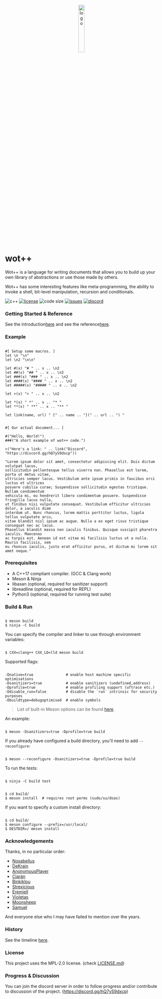 <p align=center><img alt="logo" src="docs/img/logo.png" width=20%></p>

# wot++
Wot++ is a language for writing documents that allows you to build up your own library of abstractions
or use those made by others.

Wot++ has some interesting features like meta-programming, the ability to invoke a shell,
bit-level manipulation, recursion and conditionals.

![c++](https://img.shields.io/badge/c%2B%2B-%3E%3D17-blue.svg?style=flat)
[![license](https://img.shields.io/github/license/Jackojc/wotpp.svg?style=flat)](./LICENSE)
![code size](https://img.shields.io/github/languages/code-size/Jackojc/wotpp?style=flat-square)
[![issues](https://img.shields.io/github/issues/Jackojc/wotpp.svg?style=flat)](https://github.com/Jackojc/wotpp/issues)
[![discord](https://img.shields.io/discord/537732103765229590.svg?label=discord&style=flat)](https://discord.gg/RmgjcES)

### Getting Started & Reference
See the introduction[here](docs/introduction.md) and see the reference[here](docs/reference.md).

### Example
```wpp

#[ Setup some macros. ]
let \n "\n"
let \n2 "\n\n"

let #(x) "# " .. x .. \n2
let ##(x) "## " .. x .. \n2
let ###(x) "### " .. x .. \n2
let ####(x) "#### " .. x .. \n2
let #####(x) "##### " .. x .. \n2

let >(x) "> " .. x .. \n2

let *(x) " *" .. x .. "* "
let **(x) " **" .. x .. "** "

let link(name, url) " [" .. name .. "](" .. url .. ") "


#[ Our actual document... ]

#("Hello, World!")
###("A short example of wot++ code.")

>("Here's a link: " .. link("Discord", "https://discord.gg/hQ7yS9dxcp"))

"Lorem ipsum dolor sit amet, consectetur adipiscing elit. Duis dictum volutpat lacus,
sollicitudin pellentesque tellus viverra non. Phasellus est lorem, porta ut metus vitae,
ultricies semper lacus. Vestibulum ante ipsum primis in faucibus orci luctus et ultrices
posuere cubilia curae; Suspendisse sollicitudin egestas tristique. Nullam condimentum
vehicula mi, eu hendrerit libero condimentum posuere. Suspendisse fringilla lacus nulla,
ut finibus nisi vulputate consequat. Vestibulum efficitur ultricies dolor, a iaculis diam
interdum ut. Nunc rhoncus, lorem mattis porttitor luctus, ligula tellus vulputate arcu,
vitae blandit nisl ipsum ac augue. Nulla a ex eget risus tristique consequat nec ac lacus.
Phasellus blandit massa non iaculis finibus. Quisque suscipit pharetra iaculis. Maecenas
ac turpis est. Aenean id est vitae mi facilisis luctus ut a nulla. Mauris facilisis, sem
eu rhoncus iaculis, justo erat efficitur purus, et dictum mi lorem sit amet neque."

```

### Prerequisites
* A C++17 compliant compiler. (GCC & Clang work)
* Meson & Ninja
* libasan (optional, required for sanitizer support)
* libreadline (optional, required for REPL)
* Python3 (optional, required for running test suite)

### Build & Run
```wpp

$ meson build
$ ninja -C build

```

You can specify the compiler and linker to use through environment variables:
```wpp

$ CXX=clang++ CXX_LD=lld meson build

```

Supported flags:
```wpp

-Dnative=true               # enable host machine specific optimisations
-Dsanitizers=true           # enable sanitizers (undefined,address)
-Dprofile=true              # enable profiling support (uftrace etc.)
-Ddisable_run=false         # disable the `run` intrinsic for security purposes
-Dbuildtype=debugoptimised  # enable symbols

```

> List of built-in Meson options can be found [here](https://mesonbuild.com/Builtin-options.html).

An example:
```wpp

$ meson -Dsanitizers=true -Dprofile=true build

```

If you already have configured a build directory, you'll need to add `--reconfigure`:
```wpp

$ meson --reconfigure -Dsanitizers=true -Dprofile=true build

```

To run the tests:
```wpp

$ ninja -C build test

```

```wpp

$ cd build/
$ meson install  # requires root perms (sudo/su/doas)

```

If you want to specify a custom install directory:
```wpp

$ cd build/
$ meson configure --prefix=/usr/local/
$ DESTDIR=/ meson install

```

### Acknowledgements
Thanks, in no particular order:
* [Noxabellus](https://github.com/noxabellus)
* [DeKrain](https://github.com/dekrain)
* [AnonymousPlayer](https://github.com/Anonymus-Player)
* [Ciarán](https://github.com/iCiaran)
* [Binkiklou](https://github.com/binkiklou)
* [Strexicious](https://github.com/strexicious/)
* [Eremiell](https://github.com/Eremiell)
* [Violetas](https://github.com/violetastcs)
* [Moonsheep](https://github.com/jlagarespo)
* [Samuel](https://github.com/swr06/)

And everyone else who I may have failed to mention over the years.

### History
See the timeline [here](docs/history/README.md).

### License
This project uses the MPL-2.0 license. (check [LICENSE.md](LICENSE.md))

### Progress & Discussion
You can join the discord server in order to follow progress and/or contribute to discussion of the project. (https://discord.gg/hQ7yS9dxcp)

